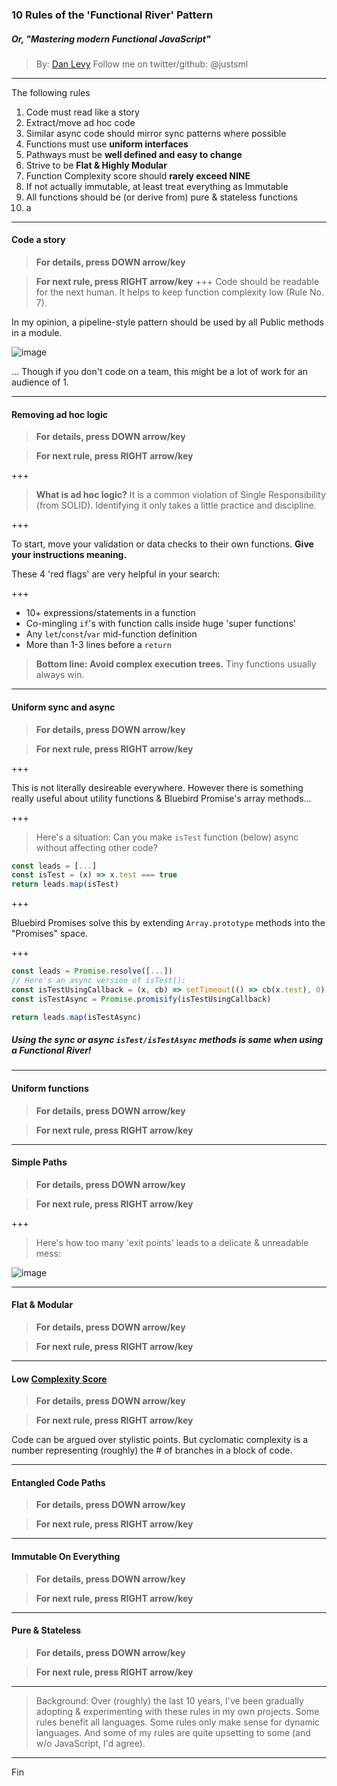 ### 10 Rules of the 'Functional River' Pattern
##### _Or, "Mastering modern Functional JavaScript"_

> By: [Dan Levy](http://www.danlevy.net)
> Follow me on twitter/github: @justsml

---

The following rules 
1. Code must read like a story
1. Extract/move ad hoc code
1. Similar async code should mirror sync patterns where possible
1. Functions must use **uniform interfaces**
1. Pathways must be **well defined and easy to change**
1. Strive to be **Flat & Highly Modular**
1. Function Complexity score should **rarely exceed NINE**
1. If not actually immutable, at least treat everything as Immutable
1. All functions should be (or derive from) pure & stateless functions
1. a

---

#### Code a story
> **For details, press DOWN arrow/key**

> **For next rule, press RIGHT arrow/key**
+++
Code should be readable for the next human. It helps to keep function complexity low (Rule No. 7).

In my opinion, a pipeline-style pattern should be used by all Public methods in a module.

![image](https://user-images.githubusercontent.com/397632/28991302-31268d8e-7943-11e7-9d67-28e172f9cbf2.png)


... Though if you don't code on a team, this might be a lot of work for an audience of 1.

---

#### Removing ad hoc logic
> **For details, press DOWN arrow/key**

> **For next rule, press RIGHT arrow/key**

+++

> **What is ad hoc logic?** It is a common violation of Single Responsibility (from SOLID). Identifying it only takes a little practice and discipline.

+++

To start, move your validation or data checks to their own functions. **Give your instructions meaning.** 

These 4 'red flags' are very helpful in your search:

+++

* 10+ expressions/statements in a function
* Co-mingling `if`'s with function calls inside huge 'super functions'
* Any `let`/`const`/`var` mid-function definition
* More than 1-3 lines before a `return`

> **Bottom line: Avoid complex execution trees.** Tiny functions usually always win.

---

#### Uniform sync and async
> **For details, press DOWN arrow/key**

> **For next rule, press RIGHT arrow/key**

+++

This is not literally desireable everywhere. 
However there is something really useful about utility functions & Bluebird Promise's array methods...

+++

> Here's a situation: Can you make `isTest` function (below) async without affecting other code?

```js
const leads = [...]
const isTest = (x) => x.test === true
return leads.map(isTest)
```

+++ 

Bluebird Promises solve this by extending `Array.prototype` methods into the "Promises" space.

+++
```js
const leads = Promise.resolve([...])
// Here's an async version of isTest():
const isTestUsingCallback = (x, cb) => setTimeout(() => cb(x.test), 0)
const isTestAsync = Promise.promisify(isTestUsingCallback)

return leads.map(isTestAsync)
```

##### Using the sync or async `isTest/isTestAsync` methods is same when using a Functional River!

---


#### Uniform functions
> **For details, press DOWN arrow/key**

> **For next rule, press RIGHT arrow/key**

---

#### Simple Paths
> **For details, press DOWN arrow/key**

> **For next rule, press RIGHT arrow/key**

+++
> Here's how too many 'exit points' leads to a delicate & unreadable mess:

![image](https://user-images.githubusercontent.com/397632/29008531-cd2b0cbc-7ad5-11e7-83fb-baa222d13cd3.png)

---

#### Flat & Modular
> **For details, press DOWN arrow/key**

> **For next rule, press RIGHT arrow/key**

---

#### Low [Complexity Score](https://dzone.com/articles/measuring-code-complexity)
> **For details, press DOWN arrow/key**

> **For next rule, press RIGHT arrow/key**

Code can be argued over stylistic points. But cyclomatic complexity is a number representing (roughly) the # of branches in a block of code.

---

#### Entangled Code Paths
> **For details, press DOWN arrow/key**

> **For next rule, press RIGHT arrow/key**

---

#### Immutable On Everything
> **For details, press DOWN arrow/key**

> **For next rule, press RIGHT arrow/key**

---

#### Pure & Stateless
> **For details, press DOWN arrow/key**

> **For next rule, press RIGHT arrow/key**

---

> Background: Over (roughly) the last 10 years, I've been gradually adopting & experimenting with these rules in my own projects. 
Some rules benefit all languages. Some rules only make sense for dynamic languages. 
And some of my rules are quite upsetting to some (and w/o JavaScript, I'd agree). 

---

Fin
